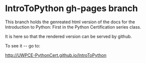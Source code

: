 IntroToPython gh-pages branch
===============================

This branch holds the genreated html version of the docs for the
Introduction to Python: First in the Python Certification series class.

It is here so that the rendered version can be served by github.

To see it -- go to:

http://UWPCE-PythonCert.github.io/IntroToPython


